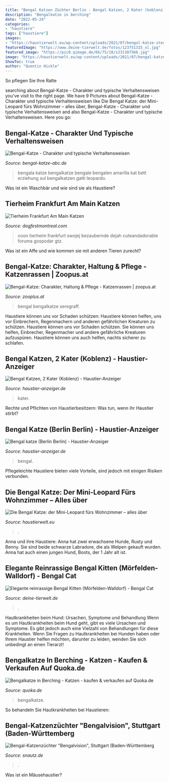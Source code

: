 ```yaml
---
title: "Bengal Katzen Züchter Berlin - Bengal Katzen, 2 Kater (koblenz)"
description: "Bengalkatze in berching"
date: "2022-05-24"
categories:
- "haustiere"
tags: ["haustiere"]
images:
- "https://haustierwelt.eu/wp-content/uploads/2021/07/bengal-katze-steckbrief.jpg"
featuredImage: "https://www.deine-tierwelt.de/fotos/123751315_xl.jpg"
featured_image: "https://pic0.qimage.de/66/75/10/s231107566.jpg"
image: "https://haustierwelt.eu/wp-content/uploads/2021/07/bengal-katze-steckbrief.jpg"
ShowToc: true
author: "Quentin Hickle"
---
```



So pflegen Sie Ihre Ratte

	

		
searching about Bengal-Katze - Charakter und typische Verhaltensweisen you've visit to the right page. We have 9 Pictures about Bengal-Katze - Charakter und typische Verhaltensweisen like Die Bengal Katze: der Mini-Leopard fürs Wohnzimmer – alles über, Bengal-Katze - Charakter und typische Verhaltensweisen and also Bengal-Katze - Charakter und typische Verhaltensweisen. Here you go:
		
    
## Bengal-Katze - Charakter Und Typische Verhaltensweisen

<img loading=lazy src="http://bengal-katze-abc.de/wp-content/uploads/2018/05/bengalkatze-erziehung.jpg" onerror="this.onerror=null;this.src='https://tse3.mm.bing.net/th?id=OIP.gz1b6irc80q4MDQNqEPYjQHaE7&amp;pid=15.1';" alt="Bengal-Katze - Charakter und typische Verhaltensweisen">

_Source: bengal-katze-abc.de_

>bengala katze bengalkatze bengale bengalen amarilla kat bett erziehung sul bengalkatzen gatti leopardo. 

	

Was ist ein Waschbär und wie sind sie als Haustiere?

    
## Tierheim Frankfurt Am Main Katzen

<img loading=lazy src="https://i.pinimg.com/originals/6c/af/95/6caf958743b6a8c4420a404bd7034dc3.jpg" onerror="this.onerror=null;this.src='https://tse2.mm.bing.net/th?id=OIP.lHrebYNMZ86HqxSuE5mbAAAAAA&amp;pid=15.1';" alt="Tierheim Frankfurt Am Main Katzen">

_Source: dogfestmontreal.com_

>coon tierheim frankfurt swojej bezaubernde dejah cuteandadorable foruma gospodar gtz. 

	

Was ist ein Affe und wie kommen sie mit anderen Tieren zurecht?

    
## Bengal-Katze: Charakter, Haltung &amp; Pflege - Katzenrassen | Zoopus.at

<img loading=lazy src="https://www.zooplus.at/magazin/wp-content/uploads/2020/11/bengalkatze-2-2048x1551.jpg" onerror="this.onerror=null;this.src='https://tse4.mm.bing.net/th?id=OIP.rApmYm7TpCuZZRs0l2KJGwHaFm&amp;pid=15.1';" alt="Bengal-Katze: Charakter, Haltung &amp; Pflege - Katzenrassen | zoopus.at">

_Source: zooplus.at_

>bengal bengalkatze seregraff. 

	

Haustiere können uns vor Schaden schützen: Haustiere können helfen, uns vor Einbrechern, Regenmachern und anderen gefährlichen Kreaturen zu schützen.
Haustiere können uns vor Schaden schützen. Sie können uns helfen, Einbrecher, Regenmacher und andere gefährliche Kreaturen aufzuspüren. Haustiere können uns auch helfen, nachts sicherer zu schlafen.

    
## Bengal Katzen, 2 Kater (Koblenz) - Haustier-Anzeiger

<img loading=lazy src="https://www.deine-tierwelt.de/fotos/128138589_340x255.jpg" onerror="this.onerror=null;this.src='https://tse4.mm.bing.net/th?id=OIP.S2gO_cDxzeG9cFhZhiFJxwAAAA&amp;pid=15.1';" alt="Bengal Katzen, 2 Kater (Koblenz) - Haustier-Anzeiger">

_Source: haustier-anzeiger.de_

>kater. 

	

Rechte und Pflichten von Haustierbesitzern: Was tun, wenn ihr Haustier stirbt?

    
## Bengal Katze (Berlin Berlin) - Haustier-Anzeiger

<img loading=lazy src="https://www.deine-tierwelt.de/fotos/122830605_xl.jpg" onerror="this.onerror=null;this.src='https://tse2.mm.bing.net/th?id=OIP.HNf6qUE_nCtJx_ppkoJMcgHaJ4&amp;pid=15.1';" alt="Bengal katze (Berlin Berlin) - Haustier-Anzeiger">

_Source: haustier-anzeiger.de_

>bengal. 

	

Pflegeleichte Haustiere bieten viele Vorteile, sind jedoch mit einigen Risiken verbunden.

    
## Die Bengal Katze: Der Mini-Leopard Fürs Wohnzimmer – Alles über

<img loading=lazy src="https://haustierwelt.eu/wp-content/uploads/2021/07/bengal-katze-steckbrief.jpg" onerror="this.onerror=null;this.src='https://tse2.mm.bing.net/th?id=OIP.2g4BI83wBwZrcISncCO43QHaGQ&amp;pid=15.1';" alt="Die Bengal Katze: der Mini-Leopard fürs Wohnzimmer – alles über">

_Source: haustierwelt.eu_

>. 

	

Anna und ihre Haustiere: Anna hat zwei erwachsene Hunde, Rusty und Benny. Sie sind beide schwarze Labradore, die als Welpen gekauft wurden. Anna hat auch einen jungen Hund, Boots, der 1 Jahr alt ist.

    
## Elegante Reinrassige Bengal Kitten (Mörfelden-Walldorf) - Bengal Cat

<img loading=lazy src="https://www.deine-tierwelt.de/fotos/123751315_xl.jpg" onerror="this.onerror=null;this.src='https://tse3.mm.bing.net/th?id=OIP.9blEaSPqpsTqdpmr9sK5yQHaFj&amp;pid=15.1';" alt="Elegante reinrassige Bengal Kitten (Mörfelden-Walldorf) - Bengal Cat">

_Source: deine-tierwelt.de_

>. 

	

Hautkrankheiten beim Hund: Ursachen, Symptome und Behandlung
Wenn es um Hautkrankheiten beim Hund geht, gibt es viele Ursachen und Symptome. Es gibt jedoch auch eine Vielzahl von Behandlungen für diese Krankheiten. Wenn Sie Fragen zu Hautkrankheiten bei Hunden haben oder Ihrem Haustier helfen möchten, darunter zu leiden, wenden Sie sich unbedingt an einen Tierarzt!

    
## Bengalkatze In Berching - Katzen - Kaufen &amp; Verkaufen Auf Quoka.de

<img loading=lazy src="https://pic0.qimage.de/66/75/10/s231107566.jpg" onerror="this.onerror=null;this.src='https://tse1.mm.bing.net/th?id=OIP.Z3O4Qwkwq3f-NXiZ3yhMBwAAAA&amp;pid=15.1';" alt="Bengalkatze in Berching - Katzen - kaufen &amp; verkaufen auf Quoka.de">

_Source: quoka.de_

>bengalkatze. 

	

So behandeln Sie Hautkrankheiten bei Haustieren:

    
## Bengal-Katzenzüchter &quot;Bengalvision&quot;, Stuttgart (Baden-Württemberg

<img loading=lazy src="https://www.snautz.de/bilder/katzen/zuechter/102-3-280x280.jpg" onerror="this.onerror=null;this.src='https://tse1.mm.bing.net/th?id=OIP.eCdCyteJtqvYPuPlRKGC9QHaE6&amp;pid=15.1';" alt="Bengal-Katzenzüchter &quot;Bengalvision&quot;, Stuttgart (Baden-Württemberg">

_Source: snautz.de_

>. 

	

Was ist ein Mäusehaustier?


